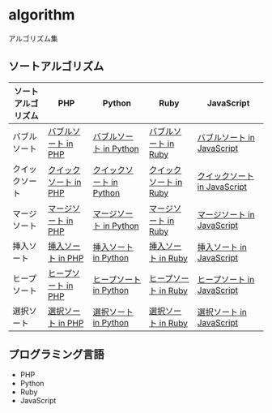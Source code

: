 # algorithm
アルゴリズム集

## ソートアルゴリズム

| ソートアルゴリズム | PHP | Python | Ruby | JavaScript |
|------------------|-----|--------|------|------------|
| バブルソート | [バブルソート in PHP](php/bubble_sort.php) | [バブルソート in Python](python/bubble_sort.py) | [バブルソート in Ruby](ruby/bubble_sort.rb) | [バブルソート in JavaScript](javascript/bubble_sort.js) |
| クイックソート | [クイックソート in PHP](php/quick_sort.php) | [クイックソート in Python](python/quick_sort.py) | [クイックソート in Ruby](ruby/quick_sort.rb) | [クイックソート in JavaScript](javascript/quick_sort.js) |
| マージソート | [マージソート in PHP](php/merge_sort.php) | [マージソート in Python](python/merge_sort.py) | [マージソート in Ruby](ruby/merge_sort.rb) | [マージソート in JavaScript](javascript/merge_sort.js) |
| 挿入ソート | [挿入ソート in PHP](php/insertion_sort.php) | [挿入ソート in Python](python/insertion_sort.py) | [挿入ソート in Ruby](ruby/insertion_sort.rb) | [挿入ソート in JavaScript](javascript/insertion_sort.js) |
| ヒープソート | [ヒープソート in PHP](php/heap_sort.php) | [ヒープソート in Python](python/heap_sort.py) | [ヒープソート in Ruby](ruby/heap_sort.rb) | [ヒープソート in JavaScript](javascript/heap_sort.js) |
| 選択ソート | [選択ソート in PHP](php/selection_sort.php) | [選択ソート in Python](python/selection_sort.py) | [選択ソート in Ruby](ruby/selection_sort.rb) | [選択ソート in JavaScript](javascript/selection_sort.js) |

## プログラミング言語

- PHP
- Python
- Ruby
- JavaScript
